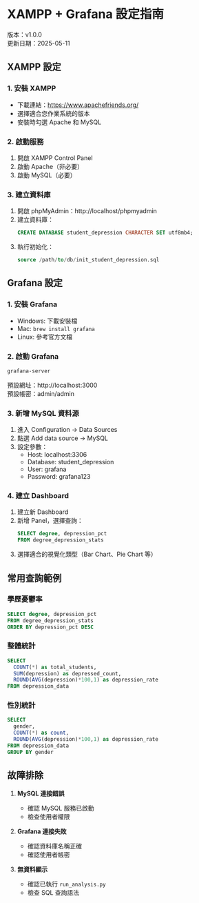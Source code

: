 # XAMPP + Grafana 設定指南

版本：v1.0.0  
更新日期：2025-05-11

## XAMPP 設定

### 1. 安裝 XAMPP

- 下載連結：https://www.apachefriends.org/
- 選擇適合您作業系統的版本
- 安裝時勾選 Apache 和 MySQL

### 2. 啟動服務

1. 開啟 XAMPP Control Panel
2. 啟動 Apache（非必要）
3. 啟動 MySQL（必要）

### 3. 建立資料庫

1. 開啟 phpMyAdmin：http://localhost/phpmyadmin
2. 建立資料庫：
   ```sql
   CREATE DATABASE student_depression CHARACTER SET utf8mb4;
   ```
3. 執行初始化：
   ```sql
   source /path/to/db/init_student_depression.sql
   ```

## Grafana 設定

### 1. 安裝 Grafana

- Windows: 下載安裝檔
- Mac: `brew install grafana`
- Linux: 參考官方文檔

### 2. 啟動 Grafana

```bash
grafana-server
```

預設網址：http://localhost:3000  
預設帳密：admin/admin

### 3. 新增 MySQL 資料源

1. 進入 Configuration → Data Sources
2. 點選 Add data source → MySQL
3. 設定參數：
   - Host: localhost:3306
   - Database: student_depression
   - User: grafana
   - Password: grafana123

### 4. 建立 Dashboard

1. 建立新 Dashboard
2. 新增 Panel，選擇查詢：
   ```sql
   SELECT degree, depression_pct
   FROM degree_depression_stats
   ```
3. 選擇適合的視覺化類型（Bar Chart、Pie Chart 等）

## 常用查詢範例

### 學歷憂鬱率

```sql
SELECT degree, depression_pct
FROM degree_depression_stats
ORDER BY depression_pct DESC
```

### 整體統計

```sql
SELECT
  COUNT(*) as total_students,
  SUM(depression) as depressed_count,
  ROUND(AVG(depression)*100,1) as depression_rate
FROM depression_data
```

### 性別統計

```sql
SELECT
  gender,
  COUNT(*) as count,
  ROUND(AVG(depression)*100,1) as depression_rate
FROM depression_data
GROUP BY gender
```

## 故障排除

1. **MySQL 連接錯誤**

   - 確認 MySQL 服務已啟動
   - 檢查使用者權限

2. **Grafana 連接失敗**

   - 確認資料庫名稱正確
   - 確認使用者帳密

3. **無資料顯示**
   - 確認已執行 `run_analysis.py`
   - 檢查 SQL 查詢語法
